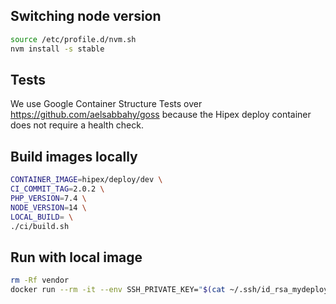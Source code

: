 ## Switching node version

```bash
source /etc/profile.d/nvm.sh
nvm install -s stable
```

## Tests

We use Google Container Structure Tests over https://github.com/aelsabbahy/goss because the Hipex deploy container does not require a health check.

## Build images locally

```bash
CONTAINER_IMAGE=hipex/deploy/dev \
CI_COMMIT_TAG=2.0.2 \
PHP_VERSION=7.4 \
NODE_VERSION=14 \
LOCAL_BUILD= \
./ci/build.sh
```

## Run with local image 

```bash
rm -Rf vendor
docker run --rm -it --env SSH_PRIVATE_KEY="$(cat ~/.ssh/id_rsa_mydeploykey | base64)" -v ${PWD}:/build hipex/deploy/dev:2.1.0-php7.3-node13 hipex-deploy build -vvv
```
